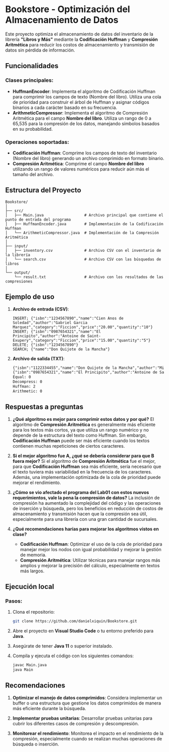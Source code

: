 
# Bookstore - Optimización del Almacenamiento de Datos

Este proyecto optimiza el almacenamiento de datos del inventario de la librería **"Libros y Más"** mediante la **Codificación Huffman** y **Compresión Aritmética** para reducir los costos de almacenamiento y transmisión de datos sin pérdida de información.

## Funcionalidades

### Clases principales:

- **HuffmanEncoder**: Implementa el algoritmo de Codificación Huffman para comprimir los campos de texto (Nombre del libro). Utiliza una cola de prioridad para construir el árbol de Huffman y asignar códigos binarios a cada carácter basado en su frecuencia.
- **ArithmeticCompressor**: Implementa el algoritmo de Compresión Aritmética para el campo **Nombre del libro**. Utiliza un rango de 0 a 65,535 para la compresión de los datos, manejando símbolos basados en su probabilidad.
  
### Operaciones soportadas:

- **Codificación Huffman**: Comprime los campos de texto del inventario (Nombre del libro) generando un archivo comprimido en formato binario.
- **Compresión Aritmética**: Comprime el campo **Nombre del libro** utilizando un rango de valores numéricos para reducir aún más el tamaño del archivo.

## Estructura del Proyecto

```
Bookstore/
│
├── src/
│   ├── Main.java                  # Archivo principal que contiene el punto de entrada del programa
│   ├── HuffmanEncoder.java        # Implementación de la Codificación Huffman
│   └── ArithmeticCompressor.java  # Implementación de la Compresión Aritmética
│
├── input/
│   ├── inventory.csv              # Archivo CSV con el inventario de la librería
│   └── search.csv                 # Archivo CSV con las búsquedas de libros
│
└── output/
    └── result.txt                 # Archivo con los resultados de las compresiones
```

## Ejemplo de uso

1. **Archivo de entrada (CSV)**:
   ```csv
   INSERT; {"isbn":"1234567890","name":"Cien Anos de Soledad","author":"Gabriel Garcia Marquez","category":"Ficcion","price":"20.00","quantity":"10"}
   INSERT; {"isbn":"0987654321","name":"El Principito","author":"Antoine de Saint-Exupery","category":"Ficcion","price":"15.00","quantity":"5"}
   DELETE; {"isbn":"1234567890"}
   SEARCH; {"name":"Don Quijote de la Mancha"}
   ```

2. **Archivo de salida (TXT)**:
   ```txt
   {"isbn":"1122334455","name":"Don Quijote de la Mancha","author":"Miguel de Cervantes","category":"Clasicos","price":"25.00","quantity":"7","namesize":"48","namesizehuffman":"93","namesizearithmetic":"12"}
   {"isbn":"0987654321","name":"El Principito","author":"Antoine de Saint-Exupery","category":"Ficcion","price":"18.00","quantity":"5","namesize":"26","namesizehuffman":"44","namesizearithmetic":"6"}
   Equal: 0
   Decompress: 0
   Huffman: 2
   Arithmetic: 0
   ```

## Respuestas a preguntas

1. **¿Qué algoritmo es mejor para comprimir estos datos y por qué?**
   El algoritmo de **Compresión Aritmética** es generalmente más eficiente para los textos más cortos, ya que utiliza un rango numérico y no depende de la estructura del texto como Huffman. Sin embargo, **Codificación Huffman** puede ser más eficiente cuando los textos contienen muchas repeticiones de ciertos caracteres.

2. **Si el mejor algoritmo fue A, ¿qué se debería considerar para que B fuera mejor?**
   Si el algoritmo de **Compresión Aritmética** fue el mejor, para que **Codificación Huffman** sea más eficiente, sería necesario que el texto tuviera más variabilidad en la frecuencia de los caracteres. Además, una implementación optimizada de la cola de prioridad puede mejorar el rendimiento.

3. **¿Cómo se vio afectado el programa del Lab01 con estos nuevos requerimientos, vale la pena la compresión de datos?**
   La inclusión de compresión ha aumentado la complejidad del código y las operaciones de inserción y búsqueda, pero los beneficios en reducción de costos de almacenamiento y transmisión hacen que la compresión sea útil, especialmente para una librería con una gran cantidad de sucursales.

4. **¿Qué recomendaciones harías para mejorar los algoritmos vistos en clase?**
   - **Codificación Huffman**: Optimizar el uso de la cola de prioridad para manejar mejor los nodos con igual probabilidad y mejorar la gestión de memoria.
   - **Compresión Aritmética**: Utilizar técnicas para manejar rangos más amplios y mejorar la precisión del cálculo, especialmente en textos más largos.

## Ejecución local

### Pasos:

1. Clona el repositorio:
   ```bash
   git clone https://github.com/danielxiquin/Bookstore.git
   ```

2. Abre el proyecto en **Visual Studio Code** o tu entorno preferido para **Java**.

3. Asegúrate de tener **Java 11** o superior instalado.

4. Compila y ejecuta el código con los siguientes comandos:
   ```bash
   javac Main.java
   java Main
   ```

## Recomendaciones

1. **Optimizar el manejo de datos comprimidos**: Considera implementar un buffer o una estructura que gestione los datos comprimidos de manera más eficiente durante la búsqueda.
   
2. **Implementar pruebas unitarias**: Desarrollar pruebas unitarias para cubrir los diferentes casos de compresión y descompresión.
   
3. **Monitorear el rendimiento**: Monitorea el impacto en el rendimiento de la compresión, especialmente cuando se realizan muchas operaciones de búsqueda o inserción.
